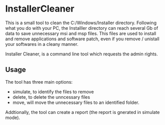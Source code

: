 # InstallerCleaner
This is a small tool to clean the C:/Windows/Installer directory.
Following what you do with your PC, the Installler directory can reach several Gb of data to save unnecessary msi and msp files.
This files are used to install and remove applications and software patch, even if you remove / unistall your softwares in a cleany manner.

Installer Cleaner, is a command line tool which requests the admin rights.

## Usage
The tool has three main options:
- simulate, to identify the files to remove
- delete, to delete the unncessary files
- move, will move the unnecessary files to an identified folder.

Addtionally, the tool can create a report (the report is gnerated in simulate mode).


